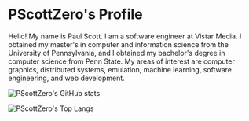 # PScottZero's Profile
Hello! My name is Paul Scott. I am a software engineer at Vistar Media. I obtained my master's in computer and information science from the University of Pennsylvania, and I obtained my bachelor's degree in computer science from Penn State. My areas of interest are computer graphics, distributed systems, emulation, machine learning, software engineering, and web development.

![PScottZero's GitHub stats](https://github-readme-stats.vercel.app/api?username=PScottZero&theme=algolia&show_icons=true&count_private=true&hide=issues,contribs&border_radius=16&card_width=500)

![PScottZero's Top Langs](https://github-readme-stats.vercel.app/api/top-langs/?username=PScottZero&theme=algolia&count_private=true&langs_count=6&hide=Jupyter%20Notebook&border_radius=16&card_width=500)
